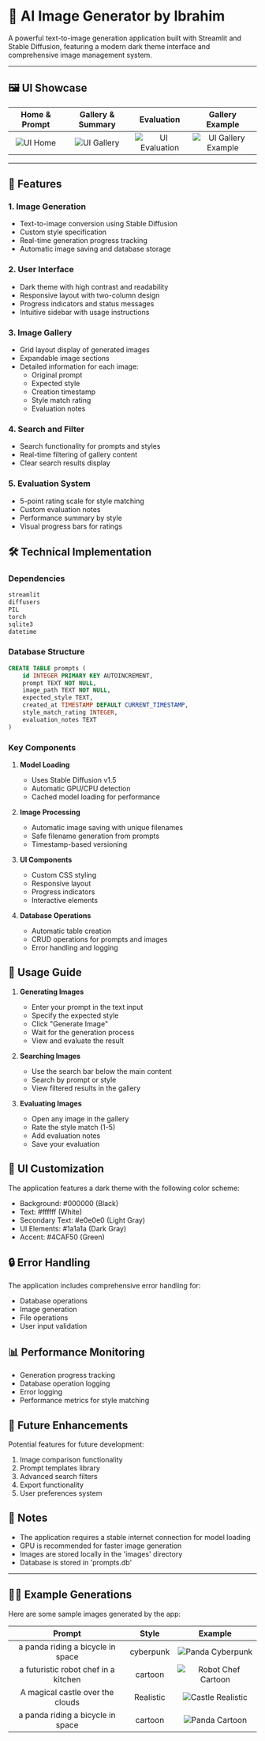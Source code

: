 # 🎨 AI Image Generator by Ibrahim

A powerful text-to-image generation application built with Streamlit and Stable Diffusion, featuring a modern dark theme interface and comprehensive image management system.

---

## 🖼️ UI Showcase

| Home & Prompt | Gallery & Summary | Evaluation | Gallery Example |
|:---:|:---:|:---:|:---:|
| ![UI Home](UI1.png) | ![UI Gallery](UI2.png) | ![UI Evaluation](UI3-1.png) | ![UI Gallery Example](UI3.png) |

---

## 🌟 Features

### 1. Image Generation
- Text-to-image conversion using Stable Diffusion
- Custom style specification
- Real-time generation progress tracking
- Automatic image saving and database storage

### 2. User Interface
- Dark theme with high contrast and readability
- Responsive layout with two-column design
- Progress indicators and status messages
- Intuitive sidebar with usage instructions

### 3. Image Gallery
- Grid layout display of generated images
- Expandable image sections
- Detailed information for each image:
  - Original prompt
  - Expected style
  - Creation timestamp
  - Style match rating
  - Evaluation notes

### 4. Search and Filter
- Search functionality for prompts and styles
- Real-time filtering of gallery content
- Clear search results display

### 5. Evaluation System
- 5-point rating scale for style matching
- Custom evaluation notes
- Performance summary by style
- Visual progress bars for ratings

## 🛠️ Technical Implementation

### Dependencies
```python
streamlit
diffusers
PIL
torch
sqlite3
datetime
```

### Database Structure
```sql
CREATE TABLE prompts (
    id INTEGER PRIMARY KEY AUTOINCREMENT,
    prompt TEXT NOT NULL,
    image_path TEXT NOT NULL,
    expected_style TEXT,
    created_at TIMESTAMP DEFAULT CURRENT_TIMESTAMP,
    style_match_rating INTEGER,
    evaluation_notes TEXT
)
```

### Key Components

1. **Model Loading**
   - Uses Stable Diffusion v1.5
   - Automatic GPU/CPU detection
   - Cached model loading for performance

2. **Image Processing**
   - Automatic image saving with unique filenames
   - Safe filename generation from prompts
   - Timestamp-based versioning

3. **UI Components**
   - Custom CSS styling
   - Responsive layout
   - Progress indicators
   - Interactive elements

4. **Database Operations**
   - Automatic table creation
   - CRUD operations for prompts and images
   - Error handling and logging

## 🎯 Usage Guide

1. **Generating Images**
   - Enter your prompt in the text input
   - Specify the expected style
   - Click "Generate Image"
   - Wait for the generation process
   - View and evaluate the result

2. **Searching Images**
   - Use the search bar below the main content
   - Search by prompt or style
   - View filtered results in the gallery

3. **Evaluating Images**
   - Open any image in the gallery
   - Rate the style match (1-5)
   - Add evaluation notes
   - Save your evaluation

## 🎨 UI Customization

The application features a dark theme with the following color scheme:
- Background: #000000 (Black)
- Text: #ffffff (White)
- Secondary Text: #e0e0e0 (Light Gray)
- UI Elements: #1a1a1a (Dark Gray)
- Accent: #4CAF50 (Green)

## 🔒 Error Handling

The application includes comprehensive error handling for:
- Database operations
- Image generation
- File operations
- User input validation

## 📊 Performance Monitoring

- Generation progress tracking
- Database operation logging
- Error logging
- Performance metrics for style matching

## 🚀 Future Enhancements

Potential features for future development:
1. Image comparison functionality
2. Prompt templates library
3. Advanced search filters
4. Export functionality
5. User preferences system

## 📝 Notes

- The application requires a stable internet connection for model loading
- GPU is recommended for faster image generation
- Images are stored locally in the 'images' directory
- Database is stored in 'prompts.db'

---

## 🧑‍🎨 Example Generations

Here are some sample images generated by the app:

| Prompt | Style | Example |
|:---:|:---:|:---:|
| a panda riding a bicycle in space | cyberpunk | ![Panda Cyberpunk](images/a_panda_riding_a_bicycle_in_sp_cyberpunk_20250518_020854.png) |
| a futuristic robot chef in a kitchen | cartoon | ![Robot Chef Cartoon](images/a_futuristic_robot_chef_in_a_k_cartoon_20250518_013042.png) |
| A magical castle over the clouds | Realistic | ![Castle Realistic](images/A_magical_castle_over_the_clou_Realistic_20250518_003251.png) |
| a panda riding a bicycle in space | cartoon | ![Panda Cartoon](images/a_panda_riding_a_bicycle_in_sp_cartoon_20250518_015828.png) | 